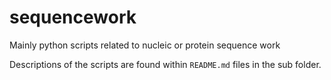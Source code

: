sequencework
============

Mainly python scripts related to nucleic or protein sequence work

Descriptions of the scripts are found within `README.md` files in the sub folder.
